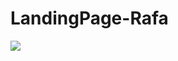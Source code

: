 # LandingPage-Rafa
<img src="https://github.com/ArthurMartiins/images/blob/main/landingpage.png?raw=true"/>
